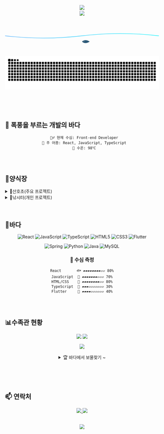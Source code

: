 <div align="center">
  <img src="https://capsule-render.vercel.app/api?type=waving&color=gradient&customColorList=24&height=200&section=header&text=🌊%20싯가1조%20목표%20고등어%20🐟&fontSize=40&fontColor=FFFFFF&fontAlign=50&fontAlignY=35&desc=Frontend%20Developer&descSize=25&descAlign=50&descAlignY=55"/>

  
</div>



<div align="center">
  <a href="https://github.com/devxb/gitanimals">
  <img src="https://render.gitanimals.org/farms/9bfish8"/>
</a>
  <!-- 애니메이션 헤더 -->
  <svg viewBox="0 0 800 200" xmlns="http://www.w3.org/2000/svg">
    <defs>
      <linearGradient id="ocean" x1="0%" y1="0%" x2="100%" y2="0%">
        <stop offset="0%" style="stop-color:#4facfe"/>
        <stop offset="100%" style="stop-color:#00f2fe"/>
      </linearGradient>
    </defs>
    <path d="M 0 100 Q 200 50 400 100 Q 600 150 800 100" stroke="url(#ocean)" fill="none" stroke-width="2">
      <animate attributeName="d" 
               dur="5s"
               repeatCount="indefinite"
               values="M 0 100 Q 200 50 400 100 Q 600 150 800 100;
                       M 0 100 Q 200 150 400 100 Q 600 50 800 100;
                       M 0 100 Q 200 50 400 100 Q 600 150 800 100"/>
    </path>
    <g transform="translate(350,80) scale(0.5)">
      <path d="M 100 100 C 120 80 150 80 180 100 L 200 90 L 180 100 L 200 110 L 180 100 C 150 120 120 120 100 100 Z" 
            fill="#2B5876">
        <animate attributeName="transform" 
                 dur="2s"
                 repeatCount="indefinite"
                 values="translate(0,0); translate(10,-5); translate(0,0)"/>
      </path>
      <circle cx="120" cy="95" r="3" fill="white"/>
    </g>
  </svg>

  <div align="center">
  <picture>
    <source media="(prefers-color-scheme: dark)" srcset="https://raw.githubusercontent.com/9bfish8/9bfish8/output/github-contribution-grid-snake-dark.svg">
    <source media="(prefers-color-scheme: light)" srcset="https://raw.githubusercontent.com/9bfish8/9bfish8/output/github-contribution-grid-snake.svg">
    <img alt="github contribution grid snake animation" src="https://raw.githubusercontent.com/9bfish8/9bfish8/output/github-contribution-grid-snake.svg">
  </picture>
</div>
  
  </br>
  </br>


</div>
</br>
</br>

## 🌊 폭풍을 부르는 개발의 바다
<div align="center">
  
```text
  🏊‍♂️ 현재 수심: Front-end Developer
  🎣 주 어종: React, JavaScript, TypeScript
  🌊 수온: 98℃
  ```
</div>

</br>
</br>

## 🐠양식장

<details>
<summary>🏰산호초(주요 프로젝트)</summary>

<table align="center">
  <tr>
    <td align="center">
      <a href="https://github.com/yunii2222/course_registration.git">
        <img src="https://img.shields.io/badge/🐟%20MINI-ff69b4?style=for-the-badge" alt="MINI"/>
        <br/>
        <strong>우리뭐만들까? : 수강신청어때? : ㅇㅋ</strong>
      </a>
    </td>
    <td align="center">
      <a href="https://github.com/2024-KDT-JNA/Pentoryall.git">
        <img src="https://img.shields.io/badge/🐠%20SUB-yellow?style=for-the-badge" alt="SUB"/>
        <br/>
        <strong>자바스크립트와 싸우다👊</strong>
      </a>
    </td>
  </tr>
  <tr>
    <td align="center">
      <a href="https://github.com/team-yeo-eun-pa/greenFire-frontend.git">
        <img src="https://img.shields.io/badge/🐡%20FINAL-brightgreen?style=for-the-badge" alt="FINAL"/>
        <br/>
        <strong>리액트 짝사랑녀 등장💘</strong>
      </a>
    </td>
    <td align="center">
      <a href="https://github.com/AI-Jiwoo/Jiwoo.git">
        <img src="https://img.shields.io/badge/🦈%20AI--X-blueviolet?style=for-the-badge" alt="AI-X"/>
        <br/>
        <strong>웹하고 앱도..?/하고싶으신대로/ㅇㅋ</strong>
      </a>
    </td>
  </tr>
</table>

</details>

<details>
<summary>🎣낚시터(개인 프로젝트)</summary>

<table align="center">
  <tr>
    <td align="center">
      <a href="https://github.com/9bfish8/KoreanToMarkdownConverter">
        <img src="https://img.shields.io/badge/🎣%20Converter-blue?style=for-the-badge" alt="Converter"/>
        <br/>
        <strong>한국어 to 마크다운 변환기</strong>
        <br/>
        <a href="https://korean-to-markdown-converter.vercel.app/">
          <img src="https://img.shields.io/badge/🌊%20Live_Demo-success?style=flat-square" alt="Live Demo"/>
        </a>
      </a>
    </td>
    <td align="center">
      <a href="https://github.com/9bfish8/9bfish8.github.io">
        <img src="https://img.shields.io/badge/🐋%20Blog-orange?style=for-the-badge" alt="Blog"/>
        <br/>
        <strong>개인 블로그 : 고등어의 팔딱팔딱</strong>
        <br/>
        <a href="https://9bfish8.github.io">
          <img src="https://img.shields.io/badge/🌊%20Visit_Blog-success?style=flat-square" alt="Visit Blog"/>
        </a>
      </a>
    </td>
  </tr>
</table>

</details>
</br>
</br>

## 🎣바다

<div align="center">

![React](https://img.shields.io/badge/react-20232a.svg?style=for-the-badge&logo=react&logoColor=61DAFB)
![JavaScript](https://img.shields.io/badge/javascript-F7DF1E.svg?style=for-the-badge&logo=javascript&logoColor=20232a)
![TypeScript](https://img.shields.io/badge/typescript-007ACC.svg?style=for-the-badge&logo=typescript&logoColor=white)
![HTML5](https://img.shields.io/badge/html5-E34F26.svg?style=for-the-badge&logo=html5&logoColor=white)
![CSS3](https://img.shields.io/badge/css3-1572B6.svg?style=for-the-badge&logo=css3&logoColor=white)
![Flutter](https://img.shields.io/badge/flutter-02569B.svg?style=for-the-badge&logo=flutter&logoColor=white)

![Spring](https://img.shields.io/badge/spring-6DB33F.svg?style=for-the-badge&logo=spring&logoColor=white)
![Python](https://img.shields.io/badge/python-3670A0?style=for-the-badge&logo=python&logoColor=ffdd54)
![Java](https://img.shields.io/badge/java-007396.svg?style=for-the-badge&logo=java&logoColor=white)
![MySQL](https://img.shields.io/badge/mysql-4479A1.svg?style=for-the-badge&logo=mysql&logoColor=white)

### 🌊 수심 측정
```text
React       🐟 ▰▰▰▰▰▰▰▰▱▱ 80%
JavaScript  🐠 ▰▰▰▰▰▰▰▱▱▱ 70%
HTML/CSS    🐡 ▰▰▰▰▰▰▰▰▱▱ 80%
TypeScript  🦈 ▰▰▰▱▱▱▱▱▱▱ 30%
Flutter     🐋 ▰▰▰▰▱▱▱▱▱▱ 40%
```

</div>
</br>
</br>

## 📊수족관 현황

<div align="center">
  <p align="center">
    <img width="49.5%" src="https://github-readme-stats.vercel.app/api?username=9bfish8&show_icons=true&theme=algolia&bg_color=0D1117&title_color=58A6FF&icon_color=58A6FF&text_color=C9D1D9&border_color=0D1117" />
    <img width="49.5%" src="https://github-readme-streak-stats.herokuapp.com/?user=9bfish8&theme=algolia&background=0D1117&ring=58A6FF&fire=58A6FF&currStreakNum=C9D1D9&sideNums=C9D1D9&currStreakLabel=58A6FF&sideLabels=58A6FF&dates=C9D1D9&border=0D1117" />
  </p>

  <p align="center">
    <img width="45%" src="https://github-readme-stats.vercel.app/api/top-langs/?username=9bfish8&layout=compact&theme=algolia&bg_color=0D1117&title_color=58A6FF&text_color=C9D1D9&border_color=0D1117&langs_count=8&hide=jupyter%20notebook" />
  </p>

  <details>
    <summary>🏆 바다에서 보물찾기 ~ </summary>
    <p align="center">
      <img width="90%" src="https://github-profile-trophy.vercel.app/?username=9bfish8&theme=algolia&column=7&no-frame=true&margin-w=15&margin-h=15" />
    </p>
  </details>
    
</div>
</br>
</br>
</br>
</br>

## 📫 연락처

<div align="center">
  <a href="mailto:9bfish8@gmail.com">
    <img src="https://img.shields.io/badge/📧%20Email-D14836?style=for-the-badge&logo=gmail&logoColor=white"/>
  </a>
  <a href="https://github.com/9bfish8">
    <img src="https://img.shields.io/badge/🐟%20GitHub-181717?style=for-the-badge&logo=github&logoColor=white"/>
  </a>
</div>

</br>
</br>

<div align="center">
  <img src="https://capsule-render.vercel.app/api?type=waving&color=gradient&height=100&section=footer&text=🌊%20Happy%20Swimming%20🐟&fontSize=24&fontAlign=50&fontAlignY=80&animation=twinkling"/>
</div>
